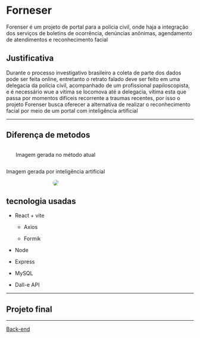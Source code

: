 # Forneser

<p> Forenser é um projeto de portal para a polícia civil, onde haja a integração dos serviços de boletins de ocorrência, denúncias anônimas, agendamento de atendimentos e reconhecimento facial</p>

<H2> Justificativa </H2>
<p> Durante o processo investigativo brasileiro a coleta de parte dos dados pode ser feita online, entretanto o retrato falado deve ser feito em uma delegacia da polícia civil, acompanhado de um profissional papiloscopista, e é necessário wue a vitima se locomova até a delegacia, vítima esta que passa por momentos difíceis recorrente a traumas recentes, por isso o projeto Forenser busca oferecer a alternativa de realizar o reconhecimento facial por meio de um portal com inteligência artificial</p>

<hr>

<H2> Diferença de metodos</H2>
<div style="display: inline-block; align:center;">
  <div align="center">
    <p>Imagem gerada no método atual</p>
    <img style="border-radius:100%" src=""/>
  </div>
  <div align="center">
    <p>Imagem gerada por inteligência artificial </p>
    <img style="border-radius:100%" src="https://github.com/BernardoSsilva/Forencer/assets/126777966/eb806742-f354-426c-a1a8-117f17ae371c"/>
  </div>
</div>

<h2>tecnologia usadas</h2>
<ul>
  <li><p> React + vite </p>
  <ul>
    <li><p>Axios</p></li>
    <li><p>Formik</p></li>
  </ul></li>
  
 <li><p> Node </p></li>
<li><p> Express </p></li>
 <li><p> MySQL </p></li>
  <li><p>Dall-e API</p></li>
</ul>

<hr>
<h2>Projeto final</h2>


<hr>
<p><a href="https://github.com/BernardoSsilva/Forencer_BackEnd">Back-end</a></p>
